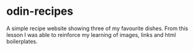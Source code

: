 # odin-recipes
A simple recipe website showing three of my favourite dishes.
From this lesson I was able to reinforce my learning of images, links and html boilerplates.